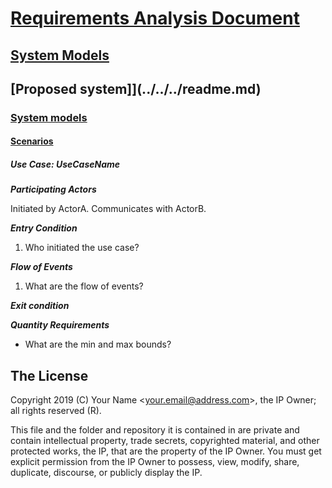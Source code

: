 # [Requirements Analysis Document](../../../../../readme.md)

## [System Models](../../../../readme.md)

## [Proposed system]](../../../readme.md)

### [System models](../../readme.md)

#### [Scenarios](./readme.md)

##### Use Case: UseCaseName

***Participating Actors***

Initiated by ActorA.
Communicates with ActorB.

***Entry Condition***

1. Who initiated the use case?

***Flow of Events***

1. What are the flow of events?

***Exit condition***

***Quantity Requirements***

* What are the min and max bounds?

## The License

Copyright 2019 (C) Your Name <<your.email@address.com>>, the IP Owner; all rights reserved (R).

This file and the folder and repository it is contained in are private and contain intellectual property, trade secrets, copyrighted material, and other protected works, the IP, that are the property of the IP Owner. You must get explicit permission from the IP Owner to possess, view, modify, share, duplicate, discourse, or publicly display the IP.
